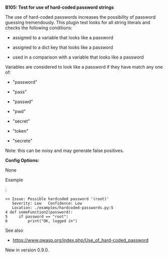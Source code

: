 **B105: Test for use of hard-coded password strings**

The use of hard-coded passwords increases the possibility of password
guessing tremendously. This plugin test looks for all string literals
and checks the following conditions:

-   assigned to a variable that looks like a password

-   assigned to a dict key that looks like a password

-   used in a comparison with a variable that looks like a password

Variables are considered to look like a password if they have match any
one of:

-   "password"

-   "pass"

-   "passwd"

-   "pwd"

-   "secret"

-   "token"

-   "secrete"

Note: this can be noisy and may generate false positives.

**Config Options:**

None

Example

:   

<!-- -->

    >> Issue: Possible hardcoded password '(root)'
       Severity: Low   Confidence: Low
       Location: ./examples/hardcoded-passwords.py:5
    4 def someFunction2(password):
    5     if password == "root":
    6         print("OK, logged in")

See also

-   <https://www.owasp.org/index.php/Use_of_hard-coded_password>

New in version 0.9.0.

